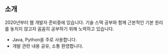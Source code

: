 
## 소개

2020년부터 웹 개발자 준비중에 있습니다. 기술 스택 공부와 함께 근본적인 기본 원리를 놓치지 않고자 꼼꼼히 공부하기 위해 노력하고 있습니다.
* Java, Python을 주로 사용합니다.
* 개발 관련 내용 공유, 소통 환영합니다.


